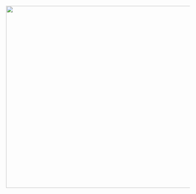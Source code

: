 <p align="center">
  <img src="https://github.com/user-attachments/assets/1154a152-9e54-479b-8fc5-dafcadb85296" width="600" height="500" />
</p>
